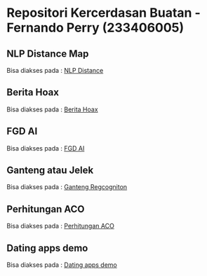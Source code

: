 # Repositori Kercerdasan Buatan - Fernando Perry (233406005)

## NLP Distance Map
Bisa diakses pada : [NLP Distance](./distance/README.md)

## Berita Hoax
Bisa diakses pada : [Berita Hoax](./hoax/README.md)

## FGD AI
Bisa diakses pada : [FGD AI](./fgd/README.md)

## Ganteng atau Jelek
Bisa diakses pada : [Ganteng Regcogniton](./ganteng/README.md)

## Perhitungan ACO
Bisa diakses pada : [Perhitungan ACO](./aco/README.md)

## Dating apps demo
Bisa diakses pada : [Dating apps demo](./dating-apps/README.md)
